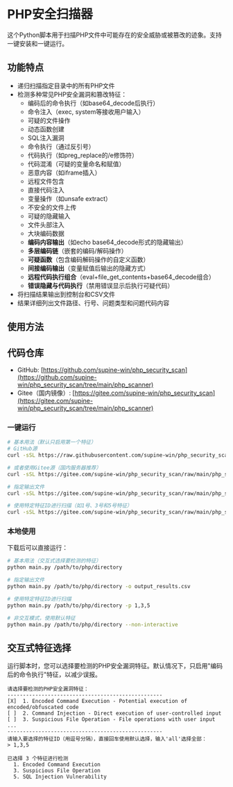 # PHP安全扫描器

这个Python脚本用于扫描PHP文件中可能存在的安全威胁或被篡改的迹象。支持一键安装和一键运行。

## 功能特点

- 递归扫描指定目录中的所有PHP文件
- 检测多种常见PHP安全漏洞和篡改特征：
  - 编码后的命令执行（如base64_decode后执行）
  - 命令注入（exec, system等接收用户输入）
  - 可疑的文件操作
  - 动态函数创建
  - SQL注入漏洞
  - 命令执行（通过反引号）
  - 代码执行（如preg_replace的/e修饰符）
  - 代码混淆（可疑的变量命名和赋值）
  - 恶意内容（如iframe插入）
  - 远程文件包含
  - 直接代码注入
  - 变量操作（如unsafe extract）
  - 不安全的文件上传
  - 可疑的隐藏输入
  - 文件头部注入
  - 大块编码数据
  - **编码内容输出**（如echo base64_decode形式的隐藏输出）
  - **多层编码链**（嵌套的编码/解码操作）
  - **可疑函数**（包含编码解码操作的自定义函数）
  - **间接编码输出**（变量赋值后输出的隐藏方式）
  - **远程代码执行组合**（eval+file_get_contents+base64_decode组合）
  - **错误隐藏与代码执行**（禁用错误显示后执行可疑代码）
- 将扫描结果输出到控制台和CSV文件
- 结果详细列出文件路径、行号、问题类型和问题代码内容

## 使用方法

## 代码仓库

- GitHub: [https://github.com/supine-win/php_security_scan](https://github.com/supine-win/php_security_scan/tree/main/php_scanner)
- Gitee（国内镜像）: [https://gitee.com/supine-win/php_security_scan](https://gitee.com/supine-win/php_security_scan/tree/main/php_scanner)

### 一键运行

```bash
# 基本用法（默认只启用第一个特征）
# GitHub源
curl -sSL https://raw.githubusercontent.com/supine-win/php_security_scan/main/php_scanner/run.sh | sh -s -- /path/to/php/directory

# 或者使用Gitee源（国内服务器推荐）
curl -sSL https://gitee.com/supine-win/php_security_scan/raw/main/php_scanner/run.sh | sh -s -- /path/to/php/directory

# 指定输出文件
curl -sSL https://gitee.com/supine-win/php_security_scan/raw/main/php_scanner/run.sh | sh -s -- /path/to/php/directory -o output_results.csv

# 使用特定特征ID进行扫描（如1号、3号和5号特征）
curl -sSL https://gitee.com/supine-win/php_security_scan/raw/main/php_scanner/run.sh | sh -s -- /path/to/php/directory -p 1,3,5
```

### 本地使用

下载后可以直接运行：

```bash
# 基本用法（交互式选择要检测的特征）
python main.py /path/to/php/directory

# 指定输出文件
python main.py /path/to/php/directory -o output_results.csv 

# 使用特定特征ID进行扫描
python main.py /path/to/php/directory -p 1,3,5

# 非交互模式，使用默认特征
python main.py /path/to/php/directory --non-interactive
```

## 交互式特征选择

运行脚本时，您可以选择要检测的PHP安全漏洞特征。默认情况下，只启用"编码后的命令执行"特征，以减少误报。

```
请选择要检测的PHP安全漏洞特征：
--------------------------------------------------
[X]  1. Encoded Command Execution - Potential execution of encoded/obfuscated code
[ ]  2. Command Injection - Direct execution of user-controlled input
[ ]  3. Suspicious File Operation - File operations with user input
...
--------------------------------------------------
请输入要选择的特征ID（用逗号分隔），直接回车使用默认选择，输入'all'选择全部：
> 1,3,5

已选择 3 个特征进行检测
  1. Encoded Command Execution
  3. Suspicious File Operation
  5. SQL Injection Vulnerability
```
